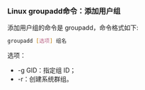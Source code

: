 ### Linux groupadd命令：添加用户组

添加用户组的命令是 groupadd，命令格式如下:

```bash
groupadd [选项] 组名
```

选项：

- -g GID：指定组 ID；
- -r：创建系统群组。